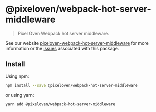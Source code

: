 # @pixeloven/webpack-hot-server-middleware

> Pixel Oven Webpack hot server middleware.

See our website [pixeloven-webpack-hot-server-middleware](https://github.com/pixeloven/pixeloven) for more information or the [issues](https://github.com/pixeloven/pixeloven) associated with this package.

## Install

Using npm:

```sh
npm install --save @pixeloven/webpack-hot-server-middleware
```

or using yarn:

```sh
yarn add @pixeloven/webpack-hot-server-middleware
```
